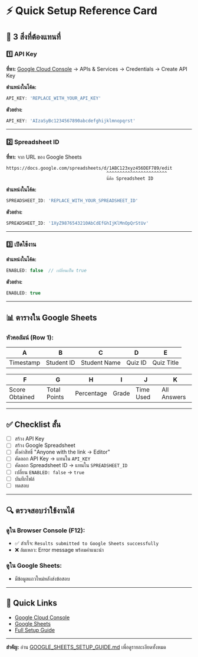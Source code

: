 # ⚡ Quick Setup Reference Card

## 🎯 3 สิ่งที่ต้องแทนที่

### 1️⃣ API Key
**ที่หา:** [Google Cloud Console](https://console.cloud.google.com/) → APIs & Services → Credentials → Create API Key

**ตำแหน่งในโค้ด:**
```javascript
API_KEY: 'REPLACE_WITH_YOUR_API_KEY'
```

**ตัวอย่าง:**
```javascript
API_KEY: 'AIzaSyBc1234567890abcdefghijklmnopqrst'
```

---

### 2️⃣ Spreadsheet ID
**ที่หา:** จาก URL ของ Google Sheets
```
https://docs.google.com/spreadsheets/d/1ABC123xyz456DEF789/edit
                                      ^^^^^^^^^^^^^^^^^^^^^^^
                                      นี่คือ Spreadsheet ID
```

**ตำแหน่งในโค้ด:**
```javascript
SPREADSHEET_ID: 'REPLACE_WITH_YOUR_SPREADSHEET_ID'
```

**ตัวอย่าง:**
```javascript
SPREADSHEET_ID: '1XyZ9876543210AbCdEfGhIjKlMnOpQrStUv'
```

---

### 3️⃣ เปิดใช้งาน
**ตำแหน่งในโค้ด:**
```javascript
ENABLED: false  // เปลี่ยนเป็น true
```

**ตัวอย่าง:**
```javascript
ENABLED: true
```

---

## 📊 ตารางใน Google Sheets

### หัวคอลัมน์ (Row 1):

| A | B | C | D | E |
|---|---|---|---|---|
| Timestamp | Student ID | Student Name | Quiz ID | Quiz Title |

| F | G | H | I | J | K |
|---|---|---|---|---|---|
| Score Obtained | Total Points | Percentage | Grade | Time Used | All Answers |

---

## ✅ Checklist สั้น

- [ ] สร้าง API Key
- [ ] สร้าง Google Spreadsheet
- [ ] ตั้งค่าสิทธิ์ "Anyone with the link → Editor"
- [ ] คัดลอก API Key → แทนใน `API_KEY`
- [ ] คัดลอก Spreadsheet ID → แทนใน `SPREADSHEET_ID`
- [ ] เปลี่ยน `ENABLED: false` → `true`
- [ ] บันทึกไฟล์
- [ ] ทดสอบ

---

## 🔍 ตรวจสอบว่าใช้งานได้

### ดูใน Browser Console (F12):
- ✅ สำเร็จ: `Results submitted to Google Sheets successfully`
- ❌ ล้มเหลว: Error message พร้อมคำแนะนำ

### ดูใน Google Sheets:
- มีข้อมูลแถวใหม่หลังส่งข้อสอบ

---

## 📱 Quick Links

- [Google Cloud Console](https://console.cloud.google.com/)
- [Google Sheets](https://sheets.google.com/)
- [Full Setup Guide](./GOOGLE_SHEETS_SETUP_GUIDE.md)

---

**สำคัญ:** อ่าน [GOOGLE_SHEETS_SETUP_GUIDE.md](./GOOGLE_SHEETS_SETUP_GUIDE.md) เพื่อดูรายละเอียดทั้งหมด
